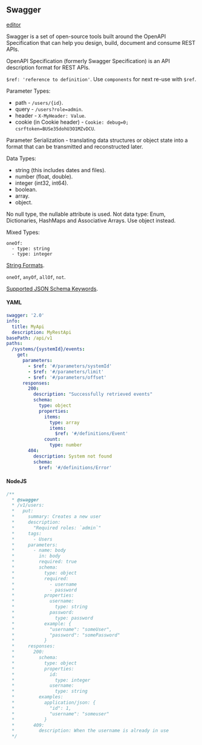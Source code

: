 Swagger
-

[editor](http://editor.swagger.io/)

Swagger is a set of open-source tools built around the OpenAPI Specification
that can help you design, build, document and consume REST APIs.

OpenAPI Specification (formerly Swagger Specification) is an API description format for REST APIs.

`$ref: 'reference to definition'`.
Use `components` for next re-use with `$ref`.

Parameter Types:
* path - `/users/{id}`.
* query - `/users?role=admin`.
* header - `X-MyHeader: Value`.
* cookie (in Cookie header) - `Cookie: debug=0; csrftoken=BUSe35dohU3O1MZvDCU`.

Parameter Serialization - translating data structures or object state into a format
that can be transmitted and reconstructed later.

Data Types:
* string (this includes dates and files).
* number (float, double).
* integer (int32, int64).
* boolean.
* array.
* object.

No null type, the nullable attribute is used.
Not data type: Enum, Dictionaries, HashMaps and Associative Arrays. Use object instead.

Mixed Types:
````
oneOf:
  - type: string
  - type: integer
````

[String Formats](https://swagger.io/docs/specification/data-models/data-types/).

`oneOf`, `anyOf`, `allOf`, `not`.

[Supported JSON Schema Keywords](https://swagger.io/docs/specification/data-models/keywords/).

#### YAML

````yaml
swagger: '2.0'
info:
  title: MyApi
  description: MyRestApi
basePath: /api/v1
paths:
  /systems/{systemId}/events:
    get:
      parameters:
        - $ref: '#/parameters/systemId'
        - $ref: '#/parameters/limit'
        - $ref: '#/parameters/offset'
      responses:
        200:
          description: "Successfully retrieved events"
          schema:
            type: object
            properties:
              items:
                type: array
                items:
                  $ref: '#/definitions/Event'
              count:
                type: number
        404:
          description: System not found
          schema:
            $ref: '#/definitions/Error'
````

#### NodeJS

````javascript
/**
  * @swagger
  * /v1/users:
  *   put:
  *     summary: Creates a new user
  *     description:
  *       "Required roles: `admin`"
  *     tags:
  *       - Users
  *     parameters:
  *       - name: body
  *         in: body
  *         required: true
  *         schema:
  *           type: object
  *           required:
  *             - username
  *             - password
  *           properties:
  *             username:
  *               type: string
  *             password:
  *               type: password
  *           example: {
  *             "username": "someUser",
  *             "password": "somePassword"
  *           }
  *     responses:
  *       200:
  *         schema:
  *           type: object
  *           properties:
  *             id:
  *               type: integer
  *             username:
  *               type: string
  *         examples:
  *           application/json: {
  *             "id": 1,
  *             "username": "someuser"
  *           }
  *       409:
  *         description: When the username is already in use
  */
````
